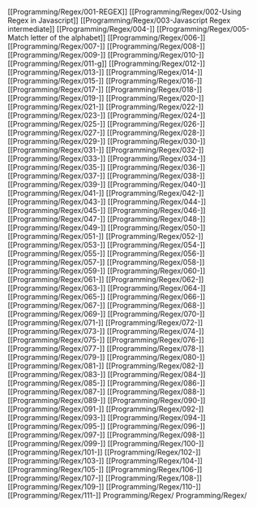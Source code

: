 [[Programming/Regex/001-REGEX]]
[[Programming/Regex/002-Using Regex in Javascript]]
[[Programming/Regex/003-Javascript Regex intermediate]]
[[Programming/Regex/004-]]
[[Programming/Regex/005-Match letter of the alphabet]]
[[Programming/Regex/006-]]
[[Programming/Regex/007-]]
[[Programming/Regex/008-]]
[[Programming/Regex/009-]]
[[Programming/Regex/010-]]
[[Programming/Regex/011-g]]
[[Programming/Regex/012-]]
[[Programming/Regex/013-]]
[[Programming/Regex/014-]]
[[Programming/Regex/015-]]
[[Programming/Regex/016-]]
[[Programming/Regex/017-]]
[[Programming/Regex/018-]]
[[Programming/Regex/019-]]
[[Programming/Regex/020-]]
[[Programming/Regex/021-]]
[[Programming/Regex/022-]]
[[Programming/Regex/023-]]
[[Programming/Regex/024-]]
[[Programming/Regex/025-]]
[[Programming/Regex/026-]]
[[Programming/Regex/027-]]
[[Programming/Regex/028-]]
[[Programming/Regex/029-]]
[[Programming/Regex/030-]]
[[Programming/Regex/031-]]
[[Programming/Regex/032-]]
[[Programming/Regex/033-]]
[[Programming/Regex/034-]]
[[Programming/Regex/035-]]
[[Programming/Regex/036-]]
[[Programming/Regex/037-]]
[[Programming/Regex/038-]]
[[Programming/Regex/039-]]
[[Programming/Regex/040-]]
[[Programming/Regex/041-]]
[[Programming/Regex/042-]]
[[Programming/Regex/043-]]
[[Programming/Regex/044-]]
[[Programming/Regex/045-]]
[[Programming/Regex/046-]]
[[Programming/Regex/047-]]
[[Programming/Regex/048-]]
[[Programming/Regex/049-]]
[[Programming/Regex/050-]]
[[Programming/Regex/051-]]
[[Programming/Regex/052-]]
[[Programming/Regex/053-]]
[[Programming/Regex/054-]]
[[Programming/Regex/055-]]
[[Programming/Regex/056-]]
[[Programming/Regex/057-]]
[[Programming/Regex/058-]]
[[Programming/Regex/059-]]
[[Programming/Regex/060-]]
[[Programming/Regex/061-]]
[[Programming/Regex/062-]]
[[Programming/Regex/063-]]
[[Programming/Regex/064-]]
[[Programming/Regex/065-]]
[[Programming/Regex/066-]]
[[Programming/Regex/067-]]
[[Programming/Regex/068-]]
[[Programming/Regex/069-]]
[[Programming/Regex/070-]]
[[Programming/Regex/071-]]
[[Programming/Regex/072-]]
[[Programming/Regex/073-]]
[[Programming/Regex/074-]]
[[Programming/Regex/075-]]
[[Programming/Regex/076-]]
[[Programming/Regex/077-]]
[[Programming/Regex/078-]]
[[Programming/Regex/079-]]
[[Programming/Regex/080-]]
[[Programming/Regex/081-]]
[[Programming/Regex/082-]]
[[Programming/Regex/083-]]
[[Programming/Regex/084-]]
[[Programming/Regex/085-]]
[[Programming/Regex/086-]]
[[Programming/Regex/087-]]
[[Programming/Regex/088-]]
[[Programming/Regex/089-]]
[[Programming/Regex/090-]]
[[Programming/Regex/091-]]
[[Programming/Regex/092-]]
[[Programming/Regex/093-]]
[[Programming/Regex/094-]]
[[Programming/Regex/095-]]
[[Programming/Regex/096-]]
[[Programming/Regex/097-]]
[[Programming/Regex/098-]]
[[Programming/Regex/099-]]
[[Programming/Regex/100-]]
[[Programming/Regex/101-]]
[[Programming/Regex/102-]]
[[Programming/Regex/103-]]
[[Programming/Regex/104-]]
[[Programming/Regex/105-]]
[[Programming/Regex/106-]]
[[Programming/Regex/107-]]
[[Programming/Regex/108-]]
[[Programming/Regex/109-]]
[[Programming/Regex/110-]]
[[Programming/Regex/111-]]
Programming/Regex/
Programming/Regex/